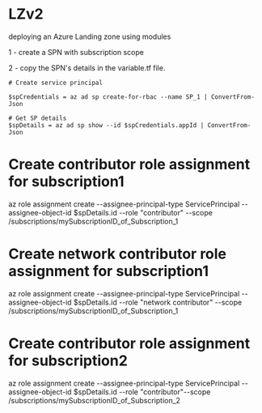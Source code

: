 # LZv2
deploying an Azure Landing zone using modules 

1 - create a SPN with subscription scope

2 - copy the SPN's details in the variable.tf file. 

    # Create service principal
    
    $spCredentials = az ad sp create-for-rbac --name SP_1 | ConvertFrom-Json

    # Get SP details
    $spDetails = az ad sp show --id $spCredentials.appId | ConvertFrom-Json

# Create contributor role assignment for subscription1
az role assignment create --assignee-principal-type ServicePrincipal --assignee-object-id $spDetails.id --role "contributor" --scope /subscriptions/mySubscriptionID_of_Subscription_1

# Create network contributor role assignment for subscription1
az role assignment create --assignee-principal-type ServicePrincipal --assignee-object-id $spDetails.id --role "network contributor" --scope /subscriptions/mySubscriptionID_of_Subscription_1

# Create contributor role assignment for subscription2
az role assignment create --assignee-principal-type ServicePrincipal --assignee-object-id $spDetails.id --role "contributor"--scope /subscriptions/mySubscriptionID_of_Subscription_2
